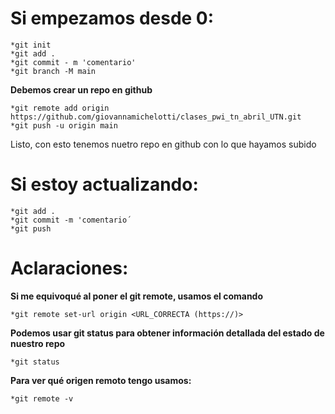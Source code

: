# Si empezamos desde 0:

    *git init
    *git add .
    *git commit - m 'comentario'
    *git branch -M main 

**Debemos crear un repo en github**

    *git remote add origin https://github.com/giovannamichelotti/clases_pwi_tn_abril_UTN.git
    *git push -u origin main

Listo, con esto tenemos nuetro repo en github con lo que hayamos subido

# Si estoy actualizando:
    *git add .
    *git commit -m 'comentario´
    *git push

# Aclaraciones:

**Si me equivoqué al poner el git remote, usamos el comando**

    *git remote set-url origin <URL_CORRECTA (https://)>

**Podemos usar git status para obtener información detallada del estado de nuestro repo**

    *git status

**Para ver qué origen remoto tengo usamos:**

    *git remote -v